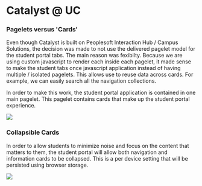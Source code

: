 # Catalyst @ UC

### Pagelets versus 'Cards'
Even though Catalyst is built on Peoplesoft Interaction Hub / Campus Solutions, the decision was made to not use the delivered pagelet model for the student portal tabs.  The main reason was fexibilty.  Because we are using custom javascript to render each inside each pagelet, it made sense to make the student tabs once javascript application instead of having multiple / isolated pagelets.  This allows use to reuse data across cards.  For example, we can easily search all the navigation collections.

In order to make this work, the student portal application is contained in one main pagelet.  This pagelet contains cards that make up the student portal experience. 

![]({{site.baseurl}}//academics.png)

### Collapsible Cards
In order to allow students to minimize noise and focus on the content that matters to them, the student portal will allow both navigation and information cards to be collapsed.  This is a per device setting that will be persisted using browser storage.

![]({{site.baseurl}}//card_collapse.gif)